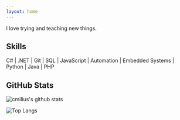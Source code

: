 ```yaml
---
layout: home
---
```


I love trying and teaching new things.

## Skills

C# | .NET | Git | SQL | JavaScript | Automation | Embedded Systems | Python | Java | PHP

## GitHub Stats

![cmilius's github stats](https://github-readme-stats.vercel.app/api?username=cmilius&hide_title=true&theme=transparent)

![Top Langs](https://github-readme-stats.vercel.app/api/top-langs/?username=cmilius&theme=transparent)
